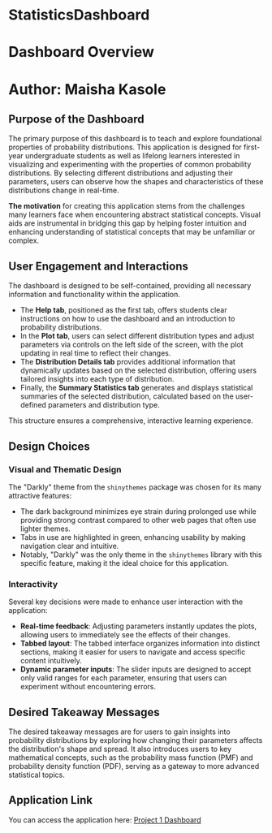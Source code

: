 # StatisticsDashboard
# Dashboard Overview

# Author: Maisha Kasole

## Purpose of the Dashboard
The primary purpose of this dashboard is to teach and explore foundational properties of probability distributions. This application is designed for first-year undergraduate students as well as lifelong learners interested in visualizing and experimenting with the properties of common probability distributions. By selecting different distributions and adjusting their parameters, users can observe how the shapes and characteristics of these distributions change in real-time.

**The motivation** for creating this application stems from the challenges many learners face when encountering abstract statistical concepts. Visual aids are instrumental in bridging this gap by helping foster intuition and enhancing understanding of statistical concepts that may be unfamiliar or complex.

## User Engagement and Interactions
The dashboard is designed to be self-contained, providing all necessary information and functionality within the application. 

- The **Help tab**, positioned as the first tab, offers students clear instructions on how to use the dashboard and an introduction to probability distributions. 
- In the **Plot tab**, users can select different distribution types and adjust parameters via controls on the left side of the screen, with the plot updating in real time to reflect their changes. 
- The **Distribution Details tab** provides additional information that dynamically updates based on the selected distribution, offering users tailored insights into each type of distribution.
- Finally, the **Summary Statistics tab** generates and displays statistical summaries of the selected distribution, calculated based on the user-defined parameters and distribution type.

This structure ensures a comprehensive, interactive learning experience.

## Design Choices

### Visual and Thematic Design
The "Darkly" theme from the `shinythemes` package was chosen for its many attractive features:
- The dark background minimizes eye strain during prolonged use while providing strong contrast compared to other web pages that often use lighter themes.
- Tabs in use are highlighted in green, enhancing usability by making navigation clear and intuitive.
- Notably, "Darkly" was the only theme in the `shinythemes` library with this specific feature, making it the ideal choice for this application.

### Interactivity
Several key decisions were made to enhance user interaction with the application:
- **Real-time feedback**: Adjusting parameters instantly updates the plots, allowing users to immediately see the effects of their changes.
- **Tabbed layout**: The tabbed interface organizes information into distinct sections, making it easier for users to navigate and access specific content intuitively.
- **Dynamic parameter inputs**: The slider inputs are designed to accept only valid ranges for each parameter, ensuring that users can experiment without encountering errors.

## Desired Takeaway Messages
The desired takeaway messages are for users to gain insights into probability distributions by exploring how changing their parameters affects the distribution's shape and spread. It also introduces users to key mathematical concepts, such as the probability mass function (PMF) and probability density function (PDF), serving as a gateway to more advanced statistical topics.

## Application Link
You can access the application here: [Project 1 Dashboard](https://345naj-maisha-kasole.shinyapps.io/Project1Final/)
